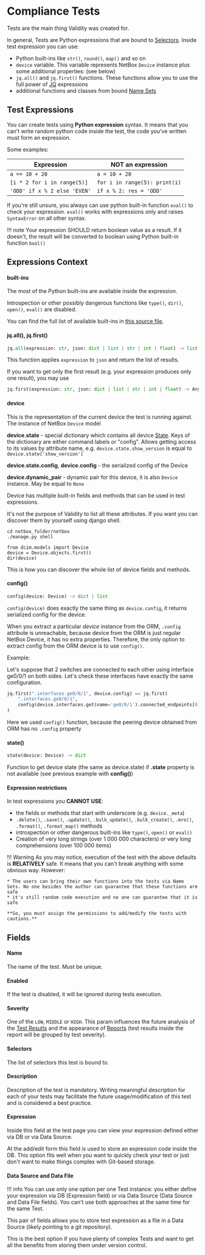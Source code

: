 # Compliance Tests

Tests are the main thing Validity was created for.

In general, Tests are Python expressions that are bound to [Selectors](selectors.md). Inside test expression you can use:

* Python built-ins like `str()`, `round()`, `map()` and so on
* `device` variable. This variable represents NetBox `Device` instance plus some additional properties: (see below)
* `jq.all()` and `jq.first()` functions. These functions allow you to use the full power of [JQ](https://stedolan.github.io/jq/manual/) expressions
* additional functions and classes from bound [Name Sets](namesets.md)


## Test Expressions

You can create tests using **Python expression** syntax. It means that you can't write random python code inside the test, the code you've written must form an expression.

Some examples:

| **Expression**               | **NOT an expression**         |
|------------------------------|-------------------------------|
| `a == 10 + 20`               | `a = 10 + 20`                 |
| `[i * 2 for i in range(5)]`    | `for i in range(5): print(i)` |
| `'ODD' if x % 2 else 'EVEN'` | `if x % 2: res = 'ODD'`       |

If you're still unsure, you always can use python built-in function `eval()` to check your expression. `eval()` works with expressions only and raises `SyntaxError` on all other syntax.

!!! note
    Your expression SHOULD return boolean value as a result. If it doesn't, the result will be converted to boolean using Python built-in function `bool()`


## Expressions Context

#### built-ins

The most of the Python built-ins are available inside the expression.

Introspection or other possibly dangerous functions like `type()`, `dir()`, `open()`, `eval()` are disabled.

You can find the full list of available built-ins in [this source file](https://github.com/amyasnikov/validity/blob/master/validity/config_compliance/eval/default_nameset.py).


#### jq.all(), jq.first()

```python
jq.all(expression: str, json: dict | list | str | int | float) -> list
```

This function applies `expression` to `json` and return the list of results.

If you want to get only the first result (e.g. your expression produces only one result), you may use

```python
jq.first(expression: str, json: dict | list | str | int | float) -> Any
```

#### device

This is the representation of the current device the test is running against. The instance of NetBox `Device` model

**device.state** - special dictionary which contains all device [State](../features/state.md). Keys of the dictionary are either command labels or "config". Allows getting access to its values by attribute name, e.g. `device.state.show_version` is equal to `device.state['show_version']`

**device.state.config**, **device.config** - the serialized config of the Device

**device.dynamic_pair** - dynamic pair for this device, it is also `Device` instance. May be equal to `None`

Device has multiple built-in fields and methods that can be used in test expressions.

It's not the purpose of Validity to list all these attributes. If you want you can discover them by yourself using django shell.

```
cd netbox_folder/netbox
./manage.py shell

from dcim.models import Device
device = Device.objects.first()
dir(device)
```

This is how you can discover the whole list of device fields and methods.


#### config()

```python
config(device: Device) -> dict | list
```

`config(device)` does exactly the same thing as `device.config`, it returns serialized config for the device.

When you extract a particular *device* instance from the ORM, `.config` attribute is unreachable, because device from the ORM is just regular NetBox Device, it has no extra properties. Therefore, the only option to extract config from the ORM device is to use `config()`.

Example:

Let's suppose that 2 switches are connected to each other using interface ge0/0/1 on both sides. Let's check these interfaces have exactly the same configuration.

```python
jq.first(".interfaces.ge0/0/1", device.config) == jq.first(
    ".interfaces.ge0/0/1",
    config(device.interfaces.get(name='ge0/0/1').connected_endpoints[0].device)
)
```

Here we used `config()` function, because the peering device obtained from ORM has no `.config` property


#### state()

```python
state(device: Device) -> dict
```

Function to get device state (the same as device.state) if **.state** property is not available (see previous example with **config()**)


#### Expression restrictions

In test expressions you **CANNOT USE**:

* the fields or methods that start with underscore (e.g. `device._meta`)
* `.delete()`, `.save()`, `.update()`, `.bulk_update()`, `.bulk_create()`, `.mro()`, `.format()`, `.format_map()` methods
* introspection or other dangerous built-ins like `type()`, `open()` or `eval()`
* Creation of very long strings (over 1&nbsp;000&nbsp;000 characters) or very long comprehensions (over 100&nbsp;000 items)

!!! Warning
    As you may notice, execution of the test with the above defaults is **RELATIVELY** safe. It means that you can't break anything with some obvious way. However:

    * The users can bring their own functions into the tests via Name Sets. No one besides the author can guarantee that these functions are safe
    * it's still random code execution and no one can guarantee that it is safe

    **So, you must assign the permissions to add/modify the tests with cautions.**


## Fields

#### Name
The name of the test. Must be unique.

#### Enabled
If the test is disabled, it will be ignored during tests execution.

#### Severity
One of the `LOW`, `MIDDLE` or `HIGH`. This param influences the future analysis of the [Test Results](results_and_reports.md#test-results) and the appearance of [Reports](results_and_reports.md#reports) (test results inside the report will be grouped by test severity).

#### Selectors
The list of selectors this test is bound to.

#### Description
Description of the test is mandatory. Writing meaningful description for each of your tests may facilitate the future usage/modification of this test and is considered a best practice.

#### Expression
Inside this field at the test page you can view your expression defined either via DB or via Data Source.

At the add/edit form this field is used to store an expression code inside the DB.
This option fits well when you want to quickly check your test or just don't want to make things complex with Git-based storage.

#### Data Source and Data File

!!! info
    You can use only one option per one Test instance: you either define your expression via DB (Expression field) or via Data Source (Data Source and Data File fields). You can't use both approaches at the same time for the same Test.

This pair of fields allows you to store test expression as a file in a Data Source (likely pointing to a git repository).

This is the best option if you have plenty of complex Tests and want to get all the benefits from storing them under version control.
